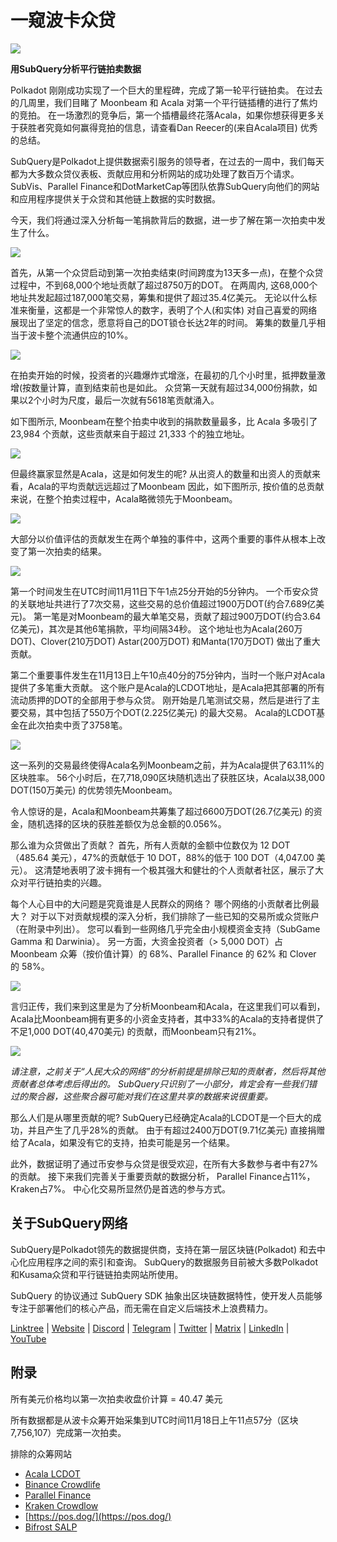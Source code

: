 # 一窥波卡众贷

![](https://miro.medium.com/max/2400/1*JvR4YsstF6OHG3mTr_1Seg.png)

**用SubQuery分析平行链拍卖数据**

Polkadot 刚刚成功实现了一个巨大的里程碑，完成了第一轮平行链拍卖。 在过去的几周里，我们目睹了 Moonbeam 和 Acala 对第一个平行链插槽的进行了焦灼的竞拍。 在一场激烈的竞争后，第一个插槽最终花落Acala，如果你想获得更多关于获胜者究竟如何赢得竞拍的信息，请查看Dan Reecer的(来自Acala项目) 优秀的总结。

SubQuery是Polkadot上提供数据索引服务的领导者，在过去的一周中，我们每天都为大多数众贷仪表板、贡献应用和分析网站的成功处理了数百万个请求。 SubVis、Parallel Finance和DotMarketCap等团队依靠SubQuery向他们的网站和应用程序提供关于众贷和其他链上数据的实时数据。

今天，我们将通过深入分析每一笔捐款背后的数据，进一步了解在第一次拍卖中发生了什么。

![](https://miro.medium.com/max/2400/0*Pcp3KJvC5eyP2KQ3)

首先，从第一个众贷启动到第一次拍卖结束(时间跨度为13天多一点)，在整个众贷过程中，不到68,000个地址贡献了超过8750万的DOT。 在两周内, 这68,000个地址共发起超过187,000笔交易，筹集和提供了超过35.4亿美元。 无论以什么标准来衡量，这都是一个非常惊人的数字，表明了个人(和实体) 对自己喜爱的网络展现出了坚定的信念，愿意将自己的DOT锁仓长达2年的时间。 筹集的数量几乎相当于波卡整个流通供应的10%。

![](https://miro.medium.com/max/2400/0*-ovBJnjxAKfeB81Y)

在拍卖开始的时候，投资者的兴趣爆炸式增涨，在最初的几个小时里，抵押数量激增(按数量计算，直到结束前也是如此。 众贷第一天就有超过34,000份捐款，如果以2个小时为尺度，最后一次就有5618笔贡献涌入。

如下图所示, Moonbeam在整个拍卖中收到的捐款数量最多，比 Acala 多吸引了 23,984 个贡献，这些贡献来自于超过 21,333 个的独立地址。

![](https://miro.medium.com/max/2400/0*MSHfjnu7KmMvDmnY)

但最终赢家显然是Acala，这是如何发生的呢? 从出资人的数量和出资人的贡献来看，Acala的平均贡献远远超过了Moonbeam 因此，如下图所示, 按价值的总贡献来说，在整个拍卖过程中，Acala略微领先于Moonbeam。

![](https://miro.medium.com/max/2400/0*YbV-ReqSwfimUsbO)

大部分以价值评估的贡献发生在两个单独的事件中，这两个重要的事件从根本上改变了第一次拍卖的结果。

![](https://miro.medium.com/max/2400/0*jmRsZ7kxEYAWYaUq)

第一个时间发生在UTC时间11月11日下午1点25分开始的5分钟内。 一个币安众贷的关联地址共进行了7次交易，这些交易的总价值超过1900万DOT(约合7.689亿美元)。 第一笔是对Moonbeam的最大单笔交易，贡献了超过900万DOT(约合3.64亿美元)，其次是其他6笔捐款，平均间隔34秒。 这个地址也为Acala(260万DOT)、Clover(210万DOT) Astar(200万DOT) 和Manta(170万DOT) 做出了重大贡献。

第二个重要事件发生在11月13日上午10点40分的75分钟内，当时一个账户对Acala提供了多笔重大贡献。 这个账户是Acala的LCDOT地址，是Acala把其部署的所有流动质押的DOT的全部用于参与众贷。 刚开始是几笔测试交易，然后是进行了主要交易，其中包括了550万个DOT(2.225亿美元) 的最大交易。 Acala的LCDOT基金在此次拍卖中贡了3758笔。

![](https://miro.medium.com/max/2400/0*GTJviXqhPmRIIf73)

这一系列的交易最终使得Acala名列Moonbeam之前，并为Acala提供了63.11%的区块胜率。 56个小时后，在7,718,090区块随机选出了获胜区块，Acala以38,000 DOT(150万美元) 的优势领先Moonbeam。

令人惊讶的是，Acala和Moonbeam共筹集了超过6600万DOT(26.7亿美元) 的资金，随机选择的区块的获胜差额仅为总金额的0.056%。

那么谁为众贷做出了贡献？ 首先，所有人贡献的金额中位数仅为 12 DOT（485.64 美元），47%的贡献低于 10 DOT，88%的低于 100 DOT（4,047.00 美元）。 这清楚地表明了波卡拥有一个极其强大和健壮的个人贡献者社区，展示了大众对平行链拍卖的兴趣。

每个人心目中的大问题是究竟谁是人民群众的网络？ 哪个网络的小贡献者比例最大？ 对于以下对贡献规模的深入分析，我们排除了一些已知的交易所或众贷账户（在附录中列出）。 您可以看到一些网络几乎完全由小规模资金支持（SubGame Gamma 和 Darwinia）。 另一方面，大资金投资者（> 5,000 DOT）占 Moonbeam 众筹（按价值计算）的 68%、Parallel Finance 的 62% 和 Clover 的 58%。

![](https://miro.medium.com/max/2400/0*ztRnFrVfJ2aTlMiU)

言归正传，我们来到这里是为了分析Moonbeam和Acala，在这里我们可以看到，Acala比Moonbeam拥有更多的小资金支持者，其中33%的Acala的支持者提供了不足1,000 DOT(40,470美元) 的贡献，而Moonbeam只有21%。

![](https://miro.medium.com/max/2400/0*ge-2XDPgddj-J07V)

_请注意，之前关于“人民大众的网络”的分析前提是排除已知的贡献者，然后将其他贡献者总体考虑后得出的。 SubQuery只识别了一小部分，肯定会有一些我们错过的聚合器，这些聚合器可能对我们在这里共享的数据来说很重要。_

那么人们是从哪里贡献的呢? SubQuery已经确定Acala的LCDOT是一个巨大的成功，并且产生了几乎28%的贡献。 由于有超过2400万DOT(9.71亿美元) 直接捐赠给了Acala，如果没有它的支持，拍卖可能是另一个结果。

此外，数据证明了通过币安参与众贷是很受欢迎，在所有大多数参与者中有27%的贡献。 接下来我们完善关于重要贡献的数据分析， Parallel Finance占11%，Kraken占7%。 中心化交易所显然仍是首选的参与方式。

## 关于SubQuery网络

SubQuery是Polkadot领先的数据提供商，支持在第一层区块链(Polkadot) 和去中心化应用程序之间的索引和查询。 SubQuery的数据服务目前被大多数Polkadot和Kusama众贷和平行链链拍卖网站所使用。

SubQuery 的协议通过 SubQuery SDK 抽象出区块链数据特性，使开发人员能够专注于部署他们的核心产品，而无需在自定义后端技术上浪费精力。

[Linktree](https://linktr.ee/subquerynetwork)  |  [Website](https://subquery.network/)  |  [Discord](https://discord.com/invite/78zg8aBSMG)  |  [Telegram](https://t.me/subquerynetwork)  |  [Twitter](https://twitter.com/subquerynetwork)  |  [Matrix](https://matrix.to/#/#subquery:matrix.org)  |  [LinkedIn](https://www.linkedin.com/company/subquery)  |  [YouTube](https://www.youtube.com/channel/UCi1a6NUUjegcLHDFLr7CqLw)

## 附录

所有美元价格均以第一次拍卖收盘价计算 = 40.47 美元

所有数据都是从波卡众筹开始采集到UTC时间11月18日上午11点57分（区块 7,756,107）完成第一次拍卖。

排除的众筹网站

-   [Acala LCDOT](https://medium.com/acalanetwork/acala-liquid-crowdloan-dot-lcdot-launch-on-polkadot-f28d8f561157)
-   [Binance Crowdlife](https://www.binance.com/en/dotslot)
-   [Parallel Finance](https://crowdloan.parallel.fi/#/auction/polkadot)
-   [Kraken Crowdlow](https://www.kraken.com/learn/parachain-auctions)
-   [https://pos.dog/](https://pos.dog/)
-   [Bifrost SALP](https://medium.com/bifrost-finance/bifrost-announces-slot-auction-liquidity-protocol-salp-weekly-report-51-57a7f69aad34)
